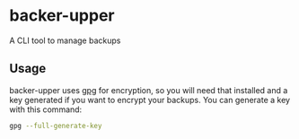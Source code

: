 # backer-upper
A CLI tool to manage backups

## Usage
backer-upper uses [gpg](https://gnupg.org/) for encryption, so you will need that installed and a key generated if you want to encrypt your backups. You can generate a key with this command:

```sh
gpg --full-generate-key
```

